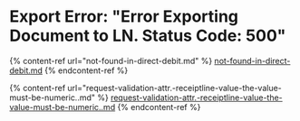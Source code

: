 # Export Error: "Error Exporting Document to LN. Status Code: 500"

{% content-ref url="not-found-in-direct-debit.md" %}
[not-found-in-direct-debit.md](not-found-in-direct-debit.md)
{% endcontent-ref %}

{% content-ref url="request-validation-attr.-receiptline-value-the-value-must-be-numeric..md" %}
[request-validation-attr.-receiptline-value-the-value-must-be-numeric..md](request-validation-attr.-receiptline-value-the-value-must-be-numeric..md)
{% endcontent-ref %}




